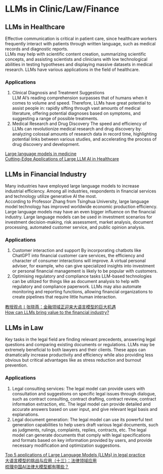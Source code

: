 # LLMs in Clinic/Law/Finance
## LLMs in Healthcare
Effective communication is critical in patient care, since healthcare workers frequently interact with patients through written language, such as medical records and diagnostic reports.  
LLMs may help with scientific content creation, summarizing scientific concepts, and assisting scientists and clinicians with low technological abilities in testing hypotheses and displaying massive datasets in medical research. LLMs have various applications in the field of healthcare.  
### Applications
1. Clinical Diagnosis and Treatment Suggestions  
LLM AI’s reading comprehension surpasses that of humans when it comes to volume and speed. Therefore, LLMs have great potential to assist people in: rapidly sifting through vast amounts of medical literature, offering potential diagnoses based on symptoms, and suggesting a range of possible treatments.
2. Medical Research and Drug Discovery
The speed and efficiency of LLMs can revolutionize medical research and drug discovery by: analyzing colossal amounts of research data in record time, highlighting potential links between various studies, and accelerating the process of drug discovery and development.

[Large language models in medicine](https://www.news-medical.net/news/20231012/Large-language-models-in-medicine-Current-limitations-and-future-scope.aspx)  
[Cutting-Edge Applications of Large LLM AI in Healthcare](https://www.hellotars.com/blog/cutting-edge-applications-of-large-llm-ai-in-healthcare/)

## LLMs in Financial Industry
Many industries have employed large language models to increase industrial efficiency. Among all industries, respondents in financial services and technology utilize generative AI the most.  
According to Professor Zhang from Tsinghua University, large language model technology has improved worldwide economic production efficiency. Large language models may have an even bigger influence on the financial industry. Large language models can be used in investment scenarios for investment decision-making, risk assessment, market analysis, document processing, automated customer service, and public opinion analysis.
### Applications
1. Customer interaction and support
By incorporating chatbots like ChatGPT into financial customer care services, the efficiency and character of consumer interactions will improve. A virtual personal adviser, for example, who can give specialized insights into investment or personal financial management is likely to be popular with customers.
2. Optimising regulatory and compliance tasks
LLM-based technologies can be utilized for things like as document analysis to help with regulatory and compliance paperwork. LLMs may also automate monitoring and reporting functions, allowing financial organizations to create pipelines that require little human interaction.

[教授观点丨张晓燕：金融领域正迎来大语言模型的巨大机遇](https://zhuanlan.zhihu.com/p/660477891)  
[How can LLMs bring value to the financial industry?](https://www.turintech.ai/llms-financial-industry/)

## LLMs in Law
Key tasks in the legal field are finding relevant precedents, answering legal questions and comparing existing documents or regulations. LLMs may be extremely beneficial to both lawyers and their clients. These apps can dramatically increase productivity and efficiency while also providing less obvious but critical advantages like as stress reduction and burnout prevention. 

### Applications
1. Legal consulting services: The legal model can provide users with consultation and suggestions on specific legal issues through dialogue, such as contract consulting, contract drafting, contract review, contract information extraction, etc. The legal model can provide detailed and accurate answers based on user input, and give relevant legal basis and explanations.
2. Legal document generation: The legal model can use its powerful text generation capabilities to help users draft various legal documents, such as judgments, rulings, complaints, replies, contracts, etc. The legal model can generate documents that comply with legal specifications and formats based on key information provided by users, and provide necessary modification and optimization suggestions.

[Top 5 applications of Large Language Models (LLMs) in legal practice](https://medium.com/jurdep/top-5-applications-of-large-language-models-llms-in-legal-practice-d29cde9c38ef)  
[大语言模型的挑战与应用（十三）：法律领域应用](https://zhuanlan.zhihu.com/p/649815240)  
[梳理中国AI法律大模型都有哪些？](https://zhuanlan.zhihu.com/p/640338124)





